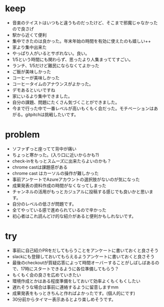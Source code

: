 # keep

- 音楽のテイストはいつもと違うものだったけど、そこまで邪魔じゃなかったので良さげ
- 駅から近くて便利
- 集中できたのは良かった。年末年始の時間を有効に使えたのも嬉しい++
- 家より集中出来た
- やっぱり人がいるとサボれない。良い。
- 1/5という時間にも関わらず、思ったより人集まっててすごい。
- ランチ、1/5だけど難民にならなくてよかった
- ご飯が美味しかった
- コーヒーが美味しかった
- コーヒータイムのアナウンスがよかった。
- デモあるといいですね
- 家にいるより集中できました。
- 自分の課題、問題にたくさん気づくことができました。
- 今まで行った中で一番レベルが高いもくもく会だった。モチベーションはあがる。gitpitchは挑戦したいです。

# problem

- ソファずっと座ってて背中が痛い
- ちょっと寒かった。(入り口に近いからかも?)
- check-inをもっとスムーズに出来たらよいのかも？
- chrome castは課題感がある
- chrome cast はカーソルの操作が難しかった
- 事前アンケートでAzureアカウントの選択肢がないのが気になった
- 成果発表の資料作成の時間がなくなってしまった
- チャンネルの活用がもっとカジュアルに投稿する感じでも良いかと思います。
- 自分のレベルの低さが問題です。
- 全てやっている感で進められているので辛かった
- 初心者はこれ読んどけ的な紹介があると便利かもしれないです。

# try

- 事前に自己紹介PRをだしてもらうことをアンケートに書いておくと良さそう
- slackにも登録しておいてもらえるようアンケートに書いておくと良さそう
- 最後のcheckoutが質疑応答によって時間オーバーすることがしばしばあるので、17時にスタートできるように各位準備してもらう？
- もくもく会の良さを広めていきたい
- 環境作成とかはある程度準備をしておいて効率よくもくもくしたい
- 遅れそうな場合は事前に連絡するように留意しますmm
- 成果発表をもっときちんと作ればよかったです。(個人的にです)
- 30分前からタイマー表示あるとより楽しめそうです。
